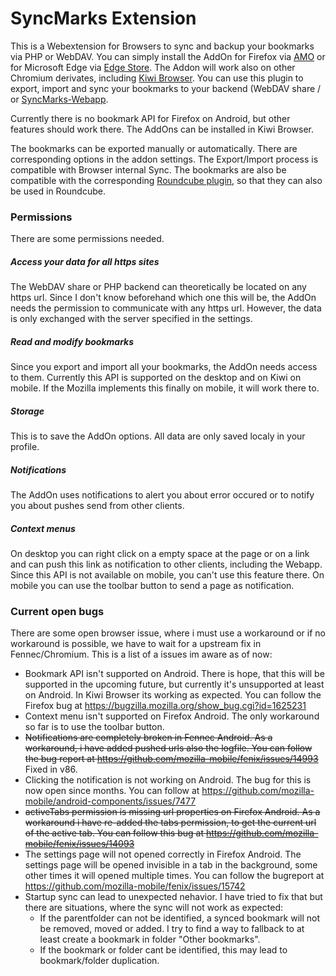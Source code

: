 # SyncMarks Extension
This is a Webextension for Browsers to sync and backup your bookmarks via PHP or WebDAV. You can simply install the AddOn for Firefox via [AMO](https://addons.mozilla.org/addon/davmarks/) or for Microsoft Edge via [Edge Store](https://microsoftedge.microsoft.com/addons/detail/ffobakhdlfhmnnkmimkbnbmnplihhphg). The Addon will work also on other Chromium derivates, including [Kiwi Browser](https://play.google.com/store/apps/details?id=com.kiwibrowser.browser). You can use this plugin to export, import and sync your bookmarks to your backend (WebDAV share / or [SyncMarks-Webapp](https://github.com/Offerel/SyncMarks).

Currently there is no bookmark API for Firefox on Android, but other features should work there. The AddOns can be installed in Kiwi Browser.

The bookmarks can be exported manually or automatically. There are corresponding options in the addon settings. The Export/Import process is compatible with Browser internal Sync. The bookmarks are also be compatible with the corresponding [Roundcube plugin](https://github.com/Offerel/roundcube_ffbookmarks), so that they can also be used in Roundcube.

### Permissions

There are some permissions needed.

##### Access your data for all https sites

The WebDAV share or PHP backend can theoretically be located on any https url. Since I don't know beforehand which one this will be, the AddOn needs the permission to communicate with any https url. However, the data is only exchanged with the server specified in the settings.

##### Read and modify bookmarks

Since you export and import all your bookmarks, the AddOn needs access to them. Currently this API is supported on the desktop and on Kiwi on mobile. If the Mozilla implements this finally on mobile, it will work there to.

##### Storage

This is to save the AddOn options. All data are only saved localy in your profile.

##### Notifications

The AddOn uses notifications to alert you about error occured or to notify you about pushes send from other clients.

##### Context menus

On desktop you can right click on a empty space at the page or on a link and can push this link as notification to other clients, including the Webapp. Since this API is not available on mobile, you can't use this feature there. On mobile you can use the toolbar button to send a page as notification.
 
### Current open bugs
There are some open browser issue, where i must use a workaround or if no workaround is possible, we have to wait for a upstream fix in Fennec/Chromium. This is a list of a issues im aware as of now:
- Bookmark API isn't supported on Android. There is hope, that this will be supported in the upcoming future, but currently it's unsupported at least on Android. In Kiwi Browser its working as expected. You can follow the Firefox bug at https://bugzilla.mozilla.org/show_bug.cgi?id=1625231
- Context menu isn't supported on Firefox Android. The only workaround so far is to use the toolbar button.
- ~~Notifications are completely broken in Fennec Android. As a workaround, i have added pushed urls also the logfile. You can follow the bug report at https://github.com/mozilla-mobile/fenix/issues/14993~~ Fixed in v86. 
- Clicking the notification is not working on Android. The bug for this is now open since months. You can follow at https://github.com/mozilla-mobile/android-components/issues/7477 
- ~~activeTabs permission is missing url properties on Firefox Android. As a workaround i have re-added the tabs permission, to get the current url of the active tab. You can follow this bug at https://github.com/mozilla-mobile/fenix/issues/14093~~
- The settings page will not opened correctly in Firefox Android. The settings page will be opened invisible in a tab in the background, some other times it will opened multiple times. You can follow the bugreport at https://github.com/mozilla-mobile/fenix/issues/15742
- Startup sync can lead to unexpected nehavior. I have tried to fix that but there are situations, where the sync will not work as expected:
  - If the parentfolder can not be identified, a synced bookmark will not be removed, moved or added. I try to find a way to fallback to at least create a bookmark in folder "Other bookmarks".
  - If the bookmark or folder cant be identified, this may lead to bookmark/folder duplication. 
